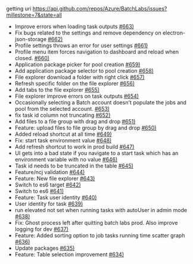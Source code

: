 getting uri https://api.github.com/repos/Azure/BatchLabs/issues?millestone=7&state=all
*  Improve errors when loading task outputs [\#663)](https://github.com/Azure/BatchLabs/pull/663)
*  Fix bugs related to the settings and remove dependency on electron-json-storage [\#662)](https://github.com/Azure/BatchLabs/pull/662)
*  Profile settings throws an error for user settings [\#661)](https://github.com/Azure/BatchLabs/issues/661)
*  Profile menu item forces navigation to dashboard and reload when closed. [\#660)](https://github.com/Azure/BatchLabs/issues/660)
*  Application package picker for pool creation [\#659)](https://github.com/Azure/BatchLabs/pull/659)
*  Add application package selector to pool creation [\#658)](https://github.com/Azure/BatchLabs/issues/658)
*  File explorer download a folder with right click [\#657)](https://github.com/Azure/BatchLabs/issues/657)
*  Refresh specific folder on the file explorer [\#656)](https://github.com/Azure/BatchLabs/issues/656)
*  Add tabs to the file explorer [\#655)](https://github.com/Azure/BatchLabs/issues/655)
*  File explorer improve errors on task outputs [\#654)](https://github.com/Azure/BatchLabs/issues/654)
*  Occasionally selecting a Batch account doesn't populate the jobs and pool from the selected account. [\#653)](https://github.com/Azure/BatchLabs/issues/653)
*  fix task id column not truncating [\#652)](https://github.com/Azure/BatchLabs/pull/652)
*  Add files to a file group with drag and drop [\#651)](https://github.com/Azure/BatchLabs/issues/651)
*  Feature: upload files to file group by drag and drop [\#650)](https://github.com/Azure/BatchLabs/pull/650)
*  Added reload shortcut at all time [\#649)](https://github.com/Azure/BatchLabs/pull/649)
*  Fix: start task environment value [\#648)](https://github.com/Azure/BatchLabs/pull/648)
*  Add refresh shortcut to work in prod build [\#647)](https://github.com/Azure/BatchLabs/issues/647)
*  UI gets into a bad state if you navigate to a start task which has an environment variable with no value [\#646)](https://github.com/Azure/BatchLabs/issues/646)
*  Task id needs to be truncated in the table [\#645)](https://github.com/Azure/BatchLabs/issues/645)
*  Feature/ncj validation [\#644)](https://github.com/Azure/BatchLabs/pull/644)
*  Feature: New file explorer [\#643)](https://github.com/Azure/BatchLabs/pull/643)
*  Switch to es6 target [\#642)](https://github.com/Azure/BatchLabs/pull/642)
*  Switch to es6 [\#641)](https://github.com/Azure/BatchLabs/issues/641)
*  Feature: Task user identity [\#640)](https://github.com/Azure/BatchLabs/pull/640)
*  User identity for task  [\#639)](https://github.com/Azure/BatchLabs/issues/639)
*  run elevated not set when running tasks with autoUser in admin mode [\#638)](https://github.com/Azure/BatchLabs/issues/638)
*  Fix: Ghost process left after quitting batch labs prod. Also improve logging for dev [\#637)](https://github.com/Azure/BatchLabs/pull/637)
*  Feature: Added sorting option to job tasks running time scatter graph [\#636)](https://github.com/Azure/BatchLabs/pull/636)
*  Update packages [\#635)](https://github.com/Azure/BatchLabs/pull/635)
*  Feature: Table selection improvement [\#634)](https://github.com/Azure/BatchLabs/pull/634)
